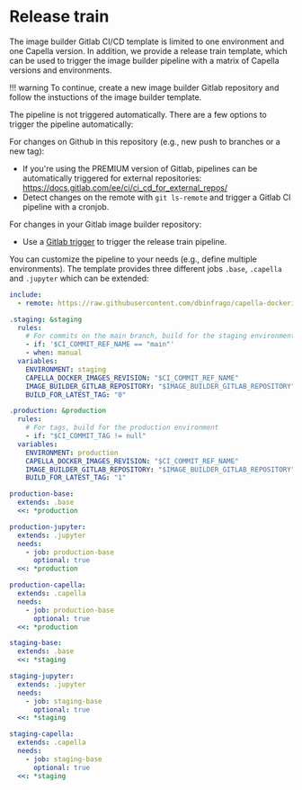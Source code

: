 <!--
 ~ SPDX-FileCopyrightText: Copyright DB InfraGO AG and contributors
 ~ SPDX-License-Identifier: Apache-2.0
 -->

# Release train

The image builder Gitlab CI/CD template is limited to one environment and one
Capella version. In addition, we provide a release train template, which can be
used to trigger the image builder pipeline with a matrix of Capella versions
and environments.

<!-- prettier-ignore -->
!!! warning
    To continue, create a new image builder Gitlab repository and follow the instuctions of the image builder template.

The pipeline is not triggered automatically. There are a few options to trigger
the pipeline automatically:

For changes on Github in this repository (e.g., new push to branches or a new
tag):

- If you're using the PREMIUM version of Gitlab, pipelines can be automatically
  triggered for external repositories:
  https://docs.gitlab.com/ee/ci/ci_cd_for_external_repos/
- Detect changes on the remote with `git ls-remote` and trigger a Gitlab CI
  pipeline with a cronjob.

For changes in your Gitlab image builder repository:

- Use a [Gitlab trigger](https://docs.gitlab.com/ee/ci/yaml/#trigger) to
  trigger the release train pipeline.

You can customize the pipeline to your needs (e.g., define multiple
environments). The template provides three different jobs `.base`, `.capella`
and `.jupyter` which can be extended:

```yaml
include:
  - remote: https://raw.githubusercontent.com/dbinfrago/capella-dockerimages/${CAPELLA_DOCKER_IMAGES_REVISION}/ci-templates/gitlab/release-train.yml"

.staging: &staging
  rules:
    # For commits on the main branch, build for the staging environment
    - if: '$CI_COMMIT_REF_NAME == "main"'
    - when: manual
  variables:
    ENVIRONMENT: staging
    CAPELLA_DOCKER_IMAGES_REVISION: "$CI_COMMIT_REF_NAME"
    IMAGE_BUILDER_GITLAB_REPOSITORY: "$IMAGE_BUILDER_GITLAB_REPOSITORY"
    BUILD_FOR_LATEST_TAG: "0"

.production: &production
  rules:
    # For tags, build for the production environment
    - if: "$CI_COMMIT_TAG != null"
  variables:
    ENVIRONMENT: production
    CAPELLA_DOCKER_IMAGES_REVISION: "$CI_COMMIT_REF_NAME"
    IMAGE_BUILDER_GITLAB_REPOSITORY: "$IMAGE_BUILDER_GITLAB_REPOSITORY"
    BUILD_FOR_LATEST_TAG: "1"

production-base:
  extends: .base
  <<: *production

production-jupyter:
  extends: .jupyter
  needs:
    - job: production-base
      optional: true
  <<: *production

production-capella:
  extends: .capella
  needs:
    - job: production-base
      optional: true
  <<: *production

staging-base:
  extends: .base
  <<: *staging

staging-jupyter:
  extends: .jupyter
  needs:
    - job: staging-base
      optional: true
  <<: *staging

staging-capella:
  extends: .capella
  needs:
    - job: staging-base
      optional: true
  <<: *staging
```
